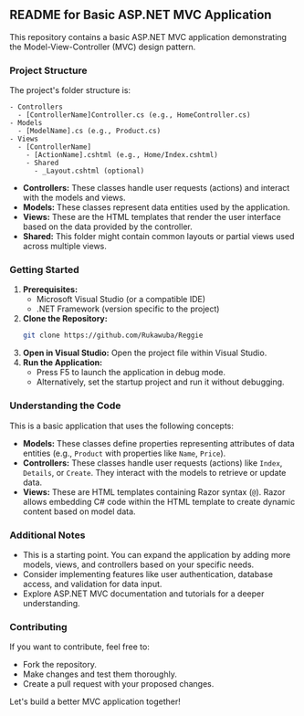 ## README for Basic ASP.NET MVC Application

This repository contains a basic ASP.NET MVC application demonstrating the Model-View-Controller (MVC) design pattern.

### Project Structure

The project's folder structure is:

```
- Controllers
  - [ControllerName]Controller.cs (e.g., HomeController.cs)
- Models
  - [ModelName].cs (e.g., Product.cs)
- Views
  - [ControllerName]
    - [ActionName].cshtml (e.g., Home/Index.cshtml)
    - Shared
      - _Layout.cshtml (optional)
```

- **Controllers:** These classes handle user requests (actions) and interact with the models and views.
- **Models:** These classes represent data entities used by the application.
- **Views:** These are the HTML templates that render the user interface based on the data provided by the controller.
- **Shared:** This folder might contain common layouts or partial views used across multiple views.

### Getting Started

1. **Prerequisites:**
    - Microsoft Visual Studio (or a compatible IDE)
    - .NET Framework (version specific to the project)
2. **Clone the Repository:**
    ```bash
    git clone https://github.com/Rukawuba/Reggie
    ```
3. **Open in Visual Studio:**
    Open the project file within Visual Studio.
4. **Run the Application:**
    - Press F5 to launch the application in debug mode.
    - Alternatively, set the startup project and run it without debugging.

### Understanding the Code

This is a basic application that uses  the following concepts:

- **Models:** These classes define properties representing attributes of data entities (e.g., `Product` with properties like `Name`, `Price`).
- **Controllers:** These classes handle user requests (actions) like `Index`, `Details`, or `Create`. They interact with the models to retrieve or update data.
- **Views:** These are HTML templates containing Razor syntax (`@`). Razor allows embedding C# code within the HTML template to create dynamic content based on model data.

### Additional Notes

- This is a starting point. You can expand the application by adding more models, views, and controllers based on your specific needs.
- Consider implementing features like user authentication, database access, and validation for data input.
- Explore ASP.NET MVC documentation and tutorials for a deeper understanding.

### Contributing

If you want to contribute, feel free to:

- Fork the repository.
- Make changes and test them thoroughly.
- Create a pull request with your proposed changes.

Let's build a better MVC application together!
